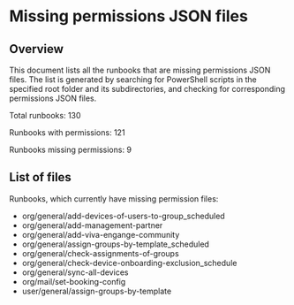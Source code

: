 # Missing permissions JSON files

## Overview

This document lists all the runbooks that are missing permissions JSON files. The list is generated by searching for PowerShell scripts in the specified root folder and its subdirectories, and checking for corresponding permissions JSON files.

Total runbooks: 130

Runbooks with permissions: 121

Runbooks missing permissions: 9

## List of files

Runbooks, which currently have missing permission files:

 - org/general/add-devices-of-users-to-group_scheduled
 - org/general/add-management-partner
 - org/general/add-viva-engange-community
 - org/general/assign-groups-by-template_scheduled
 - org/general/check-assignments-of-groups
 - org/general/check-device-onboarding-exclusion_schedule
 - org/general/sync-all-devices
 - org/mail/set-booking-config
 - user/general/assign-groups-by-template

